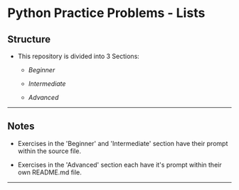 # Python Practice Problems - **Lists**

## Structure
* This repository is divided into 3 Sections:
    * *Beginner*

    * *Intermediate*

    * *Advanced*

---

## Notes
* Exercises in the 'Beginner' and 'Intermediate' section have their prompt within the source file.

* Exercises in the 'Advanced' section each have it's prompt within their own README.md file.

---
